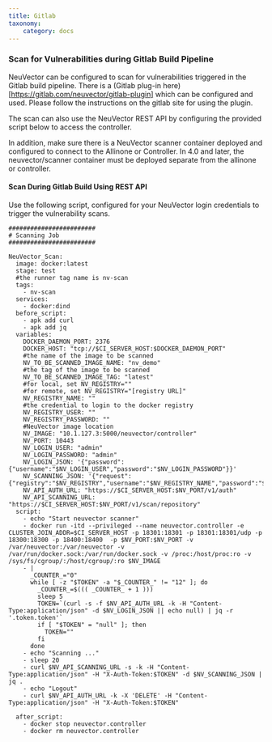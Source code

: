 ```yaml
---
title: Gitlab
taxonomy:
    category: docs
---
```


### Scan for Vulnerabilities during Gitlab Build Pipeline

NeuVector can be configured to scan for vulnerabilities triggered in the Gitlab build pipeline. There is a (Gitlab plug-in here)[https://gitlab.com/neuvector/gitlab-plugin] which can be configured and used. Please follow the instructions on the gitlab site for using the plugin.

The scan can also use the NeuVector REST API by configuring the provided script below to access the controller.

In addition, make sure there is a NeuVector scanner container deployed and configured to connect to the Allinone or Controller. In 4.0 and later, the neuvector/scanner container must be deployed separate from the allinone or controller.

#### Scan During Gitlab Build Using REST API

Use the following script, configured for your NeuVector login credentials to trigger the vulnerability scans.

```
########################
# Scanning Job
########################

NeuVector_Scan:
  image: docker:latest
  stage: test
  #the runner tag name is nv-scan 
  tags:
    - nv-scan
  services:
    - docker:dind
  before_script:
    - apk add curl
    - apk add jq
  variables:
    DOCKER_DAEMON_PORT: 2376
    DOCKER_HOST: "tcp://$CI_SERVER_HOST:$DOCKER_DAEMON_PORT"
    #the name of the image to be scanned
    NV_TO_BE_SCANNED_IMAGE_NAME: "nv_demo"
    #the tag of the image to be scanned
    NV_TO_BE_SCANNED_IMAGE_TAG: "latest"
    #for local, set NV_REGISTRY=""
    #for remote, set NV_REGISTRY="[registry URL]"
    NV_REGISTRY_NAME: ""
    #the credential to login to the docker registry
    NV_REGISTRY_USER: ""
    NV_REGISTRY_PASSWORD: ""
    #NeuVector image location
    NV_IMAGE: "10.1.127.3:5000/neuvector/controller"
    NV_PORT: 10443
    NV_LOGIN_USER: "admin"
    NV_LOGIN_PASSWORD: "admin"
    NV_LOGIN_JSON: '{"password":{"username":"$NV_LOGIN_USER","password":"$NV_LOGIN_PASSWORD"}}'
    NV_SCANNING_JSON: '{"request":{"registry":"$NV_REGISTRY","username":"$NV_REGISTRY_NAME","password":"$NV_REGISTRY_PASSWORD","repository":"$NV_TO_BE_SCANNED_IMAGE_NAME","tag":"$NV_TO_BE_SCANNED_IMAGE_TAG"}}'
    NV_API_AUTH_URL: "https://$CI_SERVER_HOST:$NV_PORT/v1/auth"
    NV_API_SCANNING_URL: "https://$CI_SERVER_HOST:$NV_PORT/v1/scan/repository"
  script: 
    - echo "Start neuvector scanner"
    - docker run -itd --privileged --name neuvector.controller -e CLUSTER_JOIN_ADDR=$CI_SERVER_HOST -p 18301:18301 -p 18301:18301/udp -p 18300:18300 -p 18400:18400  -p $NV_PORT:$NV_PORT -v /var/neuvector:/var/neuvector -v /var/run/docker.sock:/var/run/docker.sock -v /proc:/host/proc:ro -v /sys/fs/cgroup/:/host/cgroup/:ro $NV_IMAGE
    - |
      _COUNTER_="0"
      while [ -z "$TOKEN" -a "$_COUNTER_" != "12" ]; do
        _COUNTER_=$((( _COUNTER_ + 1 )))
        sleep 5
        TOKEN=`(curl -s -f $NV_API_AUTH_URL -k -H "Content-Type:application/json" -d $NV_LOGIN_JSON || echo null) | jq -r '.token.token'`
        if [ "$TOKEN" = "null" ]; then
          TOKEN=""
        fi
      done
    - echo "Scanning ..."
    - sleep 20
    - curl $NV_API_SCANNING_URL -s -k -H "Content-Type:application/json" -H "X-Auth-Token:$TOKEN" -d $NV_SCANNING_JSON | jq .
    - echo "Logout"
    - curl $NV_API_AUTH_URL -k -X 'DELETE' -H "Content-Type:application/json" -H "X-Auth-Token:$TOKEN"

  after_script:
    - docker stop neuvector.controller
    - docker rm neuvector.controller
```